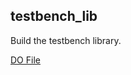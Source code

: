 <h2>testbench_lib</h2>
Build the testbench library.

[DO File](https://github.com/Guan-Wei/testbench_lib/blob/master/wave_dofile_sample.md)
